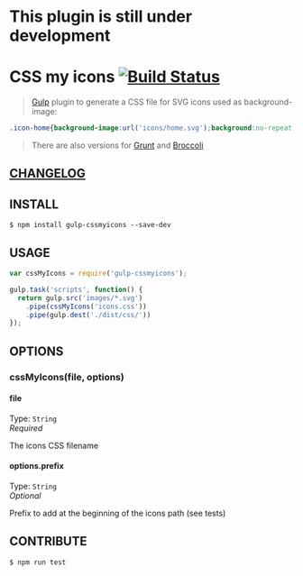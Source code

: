 # This plugin is still under development

# CSS my icons  [![Build Status](https://travis-ci.org/raiseandfall/gulp-cssmyicons.svg)](https://travis-ci.org/raiseandfall/gulp-cssmyicons)

> [Gulp](http://gulpjs.com/) plugin to generate a CSS file for SVG icons used as background-image:

```css
.icon-home{background-image:url('icons/home.svg');background:no-repeat;}
```

> There are also versions for [Grunt](https://github.com/raiseandfall/grunt-cssmyicons) and [Broccoli](https://github.com/raiseandfall/broccoli-cssmyicons)

## [CHANGELOG](./CHANGELOG.md)

## INSTALL
```shell
$ npm install gulp-cssmyicons --save-dev
```

## USAGE
```js
var cssMyIcons = require('gulp-cssmyicons');

gulp.task('scripts', function() {
  return gulp.src('images/*.svg')
    .pipe(cssMyIcons('icons.css'))
    .pipe(gulp.dest('./dist/css/'))
});
```

## OPTIONS

### cssMyIcons(file, options)

#### file
Type: `String`  
_Required_  

The icons CSS filename

#### options.prefix
Type: `String`  
_Optional_  

Prefix to add at the beginning of the icons path (see tests)


## CONTRIBUTE
```shell
$ npm run test
```

